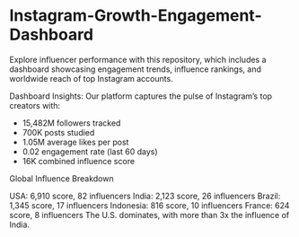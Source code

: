 # Instagram-Growth-Engagement-Dashboard
Explore influencer performance with this repository, which includes a dashboard showcasing engagement trends, influence rankings, and worldwide reach of top Instagram accounts.


Dashboard Insights:
Our platform captures the pulse of Instagram’s top creators with:
* 15,482M followers tracked
* 700K posts studied
* 1.05M average likes per post
* 0.02 engagement rate (last 60 days)
* 16K combined influence score

Global Influence Breakdown

USA: 6,910 score, 82 influencers
India: 2,123 score, 26 influencers
Brazil: 1,345 score, 17 influencers
Indonesia: 816 score, 10 influencers
France: 624 score, 8 influencers
The U.S. dominates, with more than 3x the influence of India.
